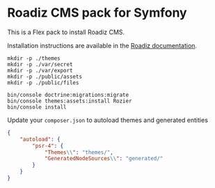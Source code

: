 # Roadiz CMS pack for Symfony

This is a Flex pack to install Roadiz CMS.

Installation instructions are available in the [Roadiz documentation](https://docs.roadiz.io/en/v2.0.0/).

```shell
mkdir -p ./themes
mkdir -p ./var/secret
mkdir -p ./var/export
mkdir -p ./public/assets
mkdir -p ./public/files

bin/console doctrine:migrations:migrate
bin/console themes:assets:install Rozier
bin/console install
```

Update your `composer.json` to autoload themes and generated entities

```json
{
    "autoload": {
        "psr-4": {
            "Themes\\": "themes/",
            "GeneratedNodeSources\\": "generated/"
        }
    }
}
```
